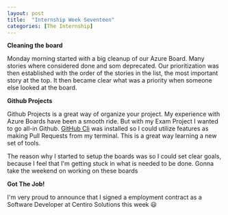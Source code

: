 ```yaml
---
layout: post
title:  "Internship Week Seventeen"
categories: [The Internship]
---
```


**Cleaning the board**

Monday morning started with a big cleanup of our Azure Board. Many stories where considered done and som deprecated. 
Our prioritization was then established with the order of the stories in the list, the most important story at the top.
It then became clear what was a priority when someone else looked at the board.

**Github Projects**

Github Projects is a great way of organize your project. My experience with Azure Boards have been a smooth ride. But with my Exam Project I wanted to go all-in Github.
[GitHub Cli](https://github.com/cli/cli) was installed so I could utilize features as making Pull Requests from my terminal. This is a great way learning a new set of tools.

The reason why I started to setup the boards was so I could set clear goals, because I feel that I'm getting stuck in what is needed to be done. Gonna take the weekend on working on these boards

**Got The Job!**

I'm very proud to announce that I signed a employment contract as a Software Developer at Centiro Solutions this week :smiley: 
